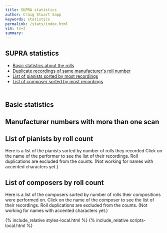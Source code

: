```yaml
---
title: SUPRA statistics
author: Craig Stuart Sapp
keywords: statistics
permalink: /stats/index.html
vim: ts=3
summary: 
---
```


<article>
<h1> SUPRA statistics </h1>

<ul>
<li> <a href="#Basic">Basic statistics about the rolls</a> </li>
<li> <a href="#Duplicates">Duplicate recordings of same manufacturer's roll number</a> </li>
<li> <a href="#Pianists">List of pianists sorted by most recordings</a> </li>
<li> <a href="#Composers">List of composer sorted by most recordings</a> </li>
</ul>
</article>
<div style="height:10px;"></div>

<a name="Basic"></a>
<article>
<h2> Basic statistics </h2>
<div id="basic"></div>
</article>

<a name="Duplicates"></a>
<a name="dupes"></a>
<article>
<h2> Manufacturer numbers with more than one scan </h2>
<div id="duplicates"></div>
</article>

<a name="Pianists"></a>
<article>
<h2> List of pianists by roll count</h2>

Here is a list of the pianists sorted by number of rolls they
recorded Click on the name of the performer to see the list of their
recordings. Roll duplications are excluded from the counts. 
(Not working for names with accented characters yet.)

<div id="pianists"></div>
</article>

<a name="Composers"></a>
<article>
<h2> List of composers by roll count</h2>

Here is a list of the composers sorted by number of rolls their
compositions were performed on.  Click on the name of the composer
to see the list of their recordings.  Roll duplications
are excluded from the counts. (Not working for names with
accented characters yet.)

<div id="composers"></div>
</article>

{% include_relative styles-local.html %}
{% include_relative scripts-local.html %}



